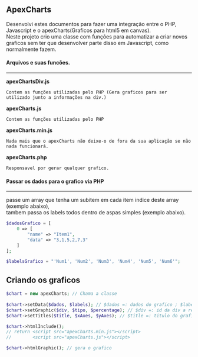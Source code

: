 ## ApexCharts 

Desenvolvi estes documentos para fazer uma integração entre o PHP, Javascript e o apexCharts(Graficos para html5 em canvas).  
Neste projeto crio uma classe com funções para automatizar a criar novos graficos sem ter que desenvolver parte disso em Javascript, como normalmente fazem.


#### Arquivos e suas funcões.
----

**apexChartsDiv.js**
``` 
Contem as funções utilizadas pelo PHP (Gera graficos para ser utilizado junto a informações na div.)
```
**apexCharts.js**
```
Contem as funções utilizadas pelo PHP
```
**apexCharts.min.js**
```
Nada mais que o apexCharts não deixe-o de fora da sua aplicação se não nada funcionará.
```
**apexCharts.php**
```
Responsavel por gerar qualquer grafico.
```

#### Passar os dados para o grafico via PHP
----
passe um array que tenha um subitem em cada item indice deste array (exemplo abaixo),  
tambem passa os labels todos dentro de aspas simples (exemplo abaixo).

```php
$dadosGrafico = [
    0 => [
        "name" => "Item1",
        "data" => "3,1,5,2,7,3" 
    ]
];

$labelsGrafico = "'Num1', 'Num2', 'Num3', 'Num4', 'Num5', 'Num6'";
```
       
## Criando os graficos 
```php 
$chart = new apexCharts; // Chama a classe
        
$chart->setData($dados, $labels); // $dados =: dados do grafico ; $labels =: labels do grafico
$chart->setGraphic($div, $tipo, $percentage); // $div =: id da div a receber o grafico ; $tipo =: line, bar, area ; $percentage =: 1 grafico com porcentagem, não é obrigado a prencher.
$chart->setTitles($title, $xAxes, $yAxes); // $title =: titulo do grafico ; $xAxes =: titulo dos xAxes (não é necessario) ; $yAxes =: titulo dos yAxes (não é necessario);

$chart->htmlInclude(); 
// return <script src="apexCharts.min.js"></script>
//        <script src="apexCharts.js"></script>

$chart->htmlGraphic(); // gera o grafico 
```

